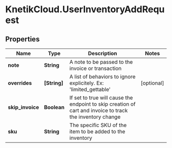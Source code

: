 # KnetikCloud.UserInventoryAddRequest

## Properties
Name | Type | Description | Notes
------------ | ------------- | ------------- | -------------
**note** | **String** | A note to be passed to the invoice or transaction | 
**overrides** | **[String]** | A list of behaviors to ignore explicitely.  Ex: &#39;limited_gettable&#39; | [optional] 
**skip_invoice** | **Boolean** | If set to true will cause the endpoint to skip creation of cart and invoice to track the inventory change | 
**sku** | **String** | The specific SKU of the item to be added to the inventory | 


